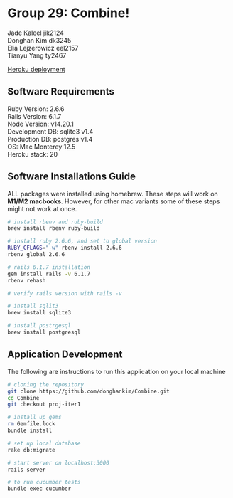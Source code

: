 # Group 29: Combine!

Jade Kaleel jik2124\
Donghan Kim dk3245\
Elia Lejzerowicz eel2157\
Tianyu Yang ty2467

<a href="https://group29-combine.herokuapp.com/" target="_blank">Heroku deployment</a>

## Software Requirements
Ruby Version: 2.6.6\
Rails Version: 6.1.7\
Node Version: v14.20.1\
Development DB: sqlite3 v1.4\
Production DB: postgres v1.4\
OS: Mac Monterey 12.5\
Heroku stack: 20


## Software Installations Guide
ALL packages were installed using homebrew. These steps will work on **M1/M2 macbooks**. However, for other mac variants some of these steps might not work at once.

```sh
# install rbenv and ruby-build
brew install rbenv ruby-build

# install ruby 2.6.6, and set to global version
RUBY_CFLAGS="-w" rbenv install 2.6.6
rbenv global 2.6.6

# rails 6.1.7 installation
gem install rails -v 6.1.7
rbenv rehash

# verify rails version with rails -v

# install sqlit3
brew install sqlite3

# install postrgesql
brew install postgresql
```

## Application Development
The following are instructions to run this application on your local machine
```sh
# cloning the repository
git clone https://github.com/donghankim/Combine.git
cd Combine
git checkout proj-iter1

# install up gems
rm Gemfile.lock
bundle install

# set up local database
rake db:migrate

# start server on localhost:3000
rails server

# to run cucumber tests
bundle exec cucumber
```

